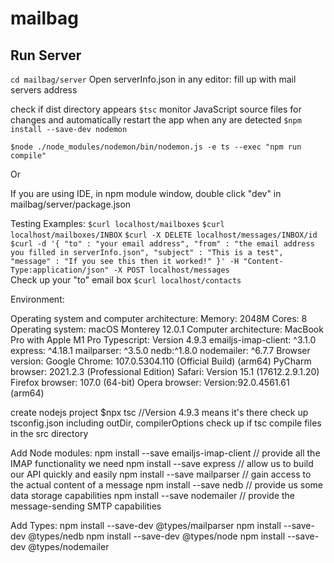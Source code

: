 # mailbag

## Run Server
`cd mailbag/server`
Open serverInfo.json in any editor: fill up with mail servers address

check if dist directory appears
`$tsc`
monitor JavaScript source files for changes and automatically restart the app when any are detected
`$npm install --save-dev nodemon`  

`$node ./node_modules/nodemon/bin/nodemon.js -e ts --exec "npm run compile"`

Or

If you are using IDE, in npm module window, double click "dev" in mailbag/server/package.json

Testing Examples:
`$curl localhost/mailboxes` 
`$curl localhost/mailboxes/INBOX` 
`$curl -X DELETE localhost/messages/INBOX/id` 
`$curl -d '{ "to" : "your email address", "from" : "the email address you filled in serverInfo.json", "subject" : "This is a test", "message" : "If you see this then it worked!" }' -H "Content-Type:application/json" -X POST localhost/messages`      
Check up your "to" email box
`$curl localhost/contacts`


Environment:

Operating system and computer architecture:
Memory: 2048M
Cores: 8
Operating system: macOS Monterey 12.0.1
Computer architecture: MacBook Pro with Apple M1 Pro
Typescript: Version 4.9.3
emailjs-imap-client: ^3.1.0
express: ^4.18.1
mailparser: ^3.5.0
nedb:^1.8.0
nodemailer: ^6.7.7
Browser version:
Google Chrome: 107.0.5304.110 (Official Build) (arm64)
PyCharm browser: 2021.2.3 (Professional Edition)
Safari: Version 15.1 (17612.2.9.1.20)
Firefox browser: 107.0 (64-bit)
Opera browser: Version:92.0.4561.61 (arm64)



create nodejs project
$npx tsc  //Version 4.9.3 means it's there
check up tsconfig.json including outDir, compilerOptions
check up if tsc compile files in the src directory

Add Node modules:
npm install --save emailjs-imap-client  // provide all the IMAP functionality we need
npm install --save express // allow us to build our API quickly and easily
npm install --save mailparser // gain access to the actual content of a message
npm install --save nedb // provide us some data storage capabilities
npm install --save nodemailer // provide the message-sending SMTP capabilities

Add Types:
npm install --save-dev @types/mailparser
npm install --save-dev @types/nedb
npm install --save-dev @types/node
npm install --save-dev @types/nodemailer
